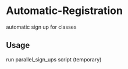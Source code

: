 # Automatic-Registration
automatic sign up for classes

## Usage

run parallel_sign_ups script (temporary)
